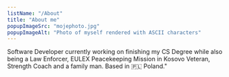 ```yaml
---
listName: "/About"
title: "About me"
popupImageSrc: "mojephoto.jpg"
popupImageAlt: "Photo of myself rendered with ASCII characters"
---
```


Software Developer currently working on finishing my CS Degree while also being a Law Enforcer, EULEX Peacekeeping Mission in Kosovo Veteran, Strength Coach and a family man. Based in 🇵🇱 Poland."
